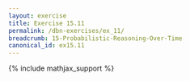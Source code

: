 ```yaml
---
layout: exercise
title: Exercise 15.11
permalink: /dbn-exercises/ex_11/
breadcrumb: 15-Probabilistic-Reasoning-Over-Time
canonical_id: ex15.11
---
```


{% include mathjax_support %}
